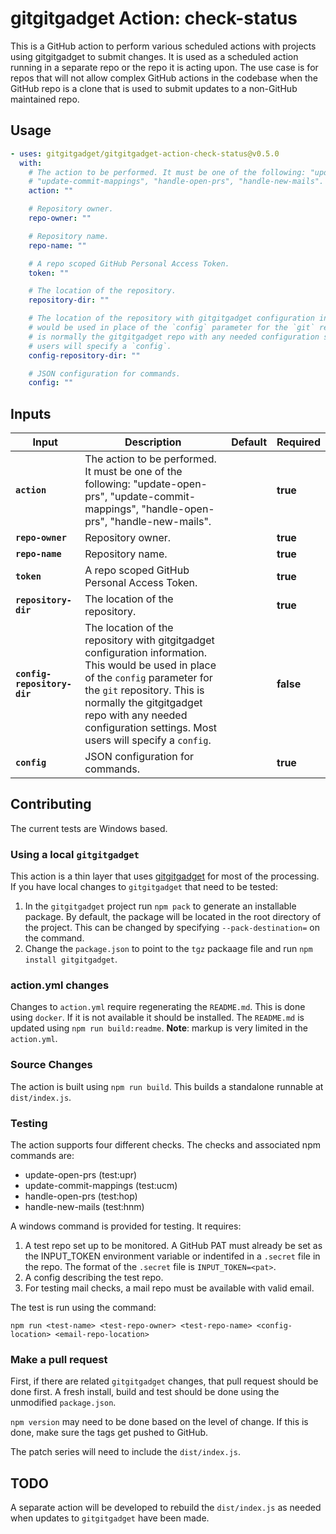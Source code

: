 <!-- start title -->

# gitgitgadget Action: check-status

<!-- end title -->
<!-- start description -->

This is a GitHub action to perform various scheduled actions with projects using gitgitgadget to submit changes. It is used as a scheduled action running in a separate repo or the repo it is acting upon. The use case is for repos that will not allow complex GitHub actions in the codebase when the GitHub repo is a clone that is used to submit updates to a non-GitHub maintained repo.

<!-- end description -->
<!-- start contents -->
<!-- end contents -->

## Usage

<!-- start usage -->

```yaml
- uses: gitgitgadget/gitgitgadget-action-check-status@v0.5.0
  with:
    # The action to be performed. It must be one of the following: "update-open-prs",
    # "update-commit-mappings", "handle-open-prs", "handle-new-mails".
    action: ""

    # Repository owner.
    repo-owner: ""

    # Repository name.
    repo-name: ""

    # A repo scoped GitHub Personal Access Token.
    token: ""

    # The location of the repository.
    repository-dir: ""

    # The location of the repository with gitgitgadget configuration information. This
    # would be used in place of the `config` parameter for the `git` repository. This
    # is normally the gitgitgadget repo with any needed configuration settings. Most
    # users will specify a `config`.
    config-repository-dir: ""

    # JSON configuration for commands.
    config: ""
```

<!-- end usage -->

## Inputs

<!-- start inputs -->

| **Input**                   | **Description**                                                                                                                                                                                                                                                                | **Default** | **Required** |
| --------------------------- | ------------------------------------------------------------------------------------------------------------------------------------------------------------------------------------------------------------------------------------------------------------------------------ | ----------- | ------------ |
| **`action`**                | The action to be performed. It must be one of the following: "update-open-prs", "update-commit-mappings", "handle-open-prs", "handle-new-mails".                                                                                                                               |             | **true**     |
| **`repo-owner`**            | Repository owner.                                                                                                                                                                                                                                                              |             | **true**     |
| **`repo-name`**             | Repository name.                                                                                                                                                                                                                                                               |             | **true**     |
| **`token`**                 | A repo scoped GitHub Personal Access Token.                                                                                                                                                                                                                                    |             | **true**     |
| **`repository-dir`**        | The location of the repository.                                                                                                                                                                                                                                                |             | **true**     |
| **`config-repository-dir`** | The location of the repository with gitgitgadget configuration information. This would be used in place of the `config` parameter for the `git` repository. This is normally the gitgitgadget repo with any needed configuration settings. Most users will specify a `config`. |             | **false**    |
| **`config`**                | JSON configuration for commands.                                                                                                                                                                                                                                               |             | **true**     |

<!-- end inputs -->
<!-- start outputs -->
<!-- end outputs -->
<!-- start [.github/ghdocs/examples/] -->
<!-- end [.github/ghdocs/examples/] -->

## Contributing
The current tests are Windows based.

### Using a local `gitgitgadget`
This action is a thin layer that uses [gitgitgadget](https://github.com/gitgitgadget/gitgitgadget)
for most of the processing.  If you have local changes to `gitgitgadget` that need to be
tested:
1. In the `gitgitgadget` project run `npm pack` to generate an installable package.  By default,
the package will be located in the root directory of the project.  This can be changed by
specifying `--pack-destination=` on the command.
2. Change the `package.json` to point to the `tgz` packaage file and run `npm install gitgitgadget`.

### action.yml changes
Changes to `action.yml` require regenerating the `README.md`. This is done using `docker`.  If it
is not available it should be installed.  The `README.md` is updated using `npm run build:readme`.
**Note**: markup is very limited in the `action.yml`.

### Source Changes
The action is built using `npm run build`.  This builds a standalone runnable at `dist/index.js`.

### Testing
The action supports four different checks. The checks and associated npm commands are:

- update-open-prs (test:upr)
- update-commit-mappings (test:ucm)
- handle-open-prs (test:hop)
- handle-new-mails (test:hnm)

A windows command is provided for testing. It requires:

1. A test repo set up to be monitored. A GitHub PAT must already be set as
   the INPUT_TOKEN environment variable or indentifed in a `.secret` file in
   the repo. The format of the `.secret` file is `INPUT_TOKEN=<pat>`.
2. A config describing the test repo.
3. For testing mail checks, a mail repo must be available with valid email.

The test is run using the command:

```
npm run <test-name> <test-repo-owner> <test-repo-name> <config-location> <email-repo-location>
```
### Make a pull request
First, if there are related `gitgitgadget` changes, that pull request should be done first.  A fresh
install, build and test should be done using the unmodified `package.json`.

`npm version` may need to be done based on the level of change.  If this is done, make sure the
tags get pushed to GitHub.

The patch series will need to include the `dist/index.js`.

## TODO
A separate action will be developed to rebuild the `dist/index.js` as needed when updates to
`gitgitgadget` have been made.
